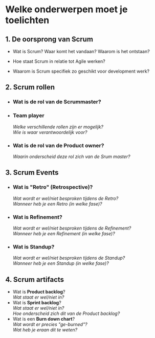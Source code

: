 # Welke onderwerpen moet je toelichten

## 1. De oorsprong van Scrum

- Wat is Scrum? Waar komt het vandaan? Waarom is het ontstaan?

- Hoe staat Scrum in relatie tot Agile werken?

- Waarom is Scrum specifiek zo geschikt voor development werk?

## 2. Scrum rollen

- ### Wat is de rol van de Scrummaster?

- ### Team player

  _Welke verschillende rollen zijn er mogelijk?_  
  _Wie is waar verantwoordelijk voor?_

- ### Wat is de rol van de Product owner?
  _Waarin onderscheid deze rol zich van de Srum master?_

## 3. Scrum Events

- ### Wat is "Retro" (Retrospective)?

  _Wat wordt er wel/niet besproken tijdens de Retro?_  
  _Wanneer heb je een Retro (in welke fase)?_

- ### Wat is Refinement?

  _Wat wordt er wel/niet besproken tijdens de Refinement?_  
  _Wanneer heb je een Refinement (in welke fase)?_

- ### Wat is Standup?
  _Wat wordt er wel/niet besproken tijdens de Standup?_  
  _Wanneer heb je een Standup (in welke fase)?_

## 4. Scrum artifacts

- Wat is **Product backlog**?  
  _Wat staat er wel/niet in?_
- Wat is **Sprint backlog**?  
  _Wat staat er wel/niet in?_  
  _Hoe onderscheid zich dit van de Product backlog?_
- Wat is een **Burn down chart**?  
  _Wat wordt er precies "ge-burned"?_  
  _Wat heb je eraan dit te weten?_
